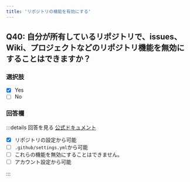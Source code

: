 ```yaml
---
title: 'リポジトリの機能を有効にする'
---
```


## Q40: 自分が所有しているリポジトリで、issues、Wiki、プロジェクトなどのリポジトリ機能を無効にすることはできますか？

### 選択肢

- [x] Yes
- [ ] No

### 回答欄

:::details 回答を見る
[公式ドキュメント](https://docs.github.com/ja/repositories/managing-your-repositorys-settings-and-features/enabling-features-for-your-repository)

- [x] リポジトリの設定から可能
- [ ] `.github/settings.yml`から可能
- [ ] これらの機能を無効にすることはできません。
- [ ] アカウント設定から可能

:::

